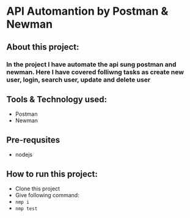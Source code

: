 # API Automantion by Postman & Newman

## About this project:
### In the project I have automate the api sung postman and newman. Here I have covered folliwng tasks as create new user, login, search user, update and delete user

## Tools & Technology used: 
- Postman
- Newman

## Pre-requsites
- nodejs

## How to run this project:
- Clone this project
- Give following command:
- ``` nmp i ```
- ``` nmp test ```
